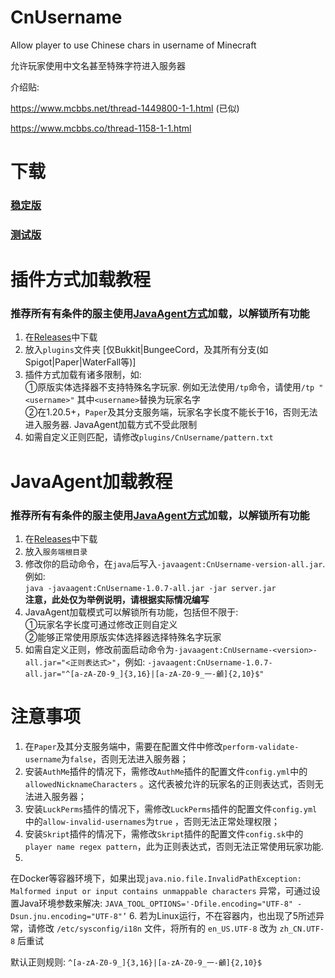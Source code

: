 # CnUsername

Allow player to use Chinese chars in username of Minecraft

允许玩家使用中文名甚至特殊字符进入服务器

介绍贴: <p>
https://www.mcbbs.net/thread-1449800-1-1.html (已似) <p>
https://www.mcbbs.co/thread-1158-1-1.html

# 下载
### [稳定版](https://github.com/XPPlugins/CnUsername/releases)
### [测试版](https://github.com/XPPlugins/CnUsername/actions)

# 插件方式加载教程

### 推荐所有有条件的服主使用[JavaAgent方式](https://github.com/0XPYEX0/CnUsername?tab=readme-ov-file#javaagent%E5%8A%A0%E8%BD%BD%E6%95%99%E7%A8%8B)加载，以解锁所有功能

1. 在[Releases](https://github.com/0XPYEX0/CnUsername/releases)中下载<br>
2. 放入`plugins`文件夹 [仅Bukkit|BungeeCord，及其所有分支(如Spigot|Paper|WaterFall等)]<br>
3. 插件方式加载有诸多限制，如:
   <br>    ①原版实体选择器不支持特殊名字玩家. 例如无法使用`/tp`命令，请使用`/tp "<username>"`  其中`<username>`替换为玩家名字
   <br>    ②在1.20.5+，`Paper`及其分支服务端，玩家名字长度不能长于16，否则无法进入服务器. JavaAgent加载方式不受此限制<br>
4. 如需自定义正则匹配，请修改`plugins/CnUsername/pattern.txt`

# JavaAgent加载教程

### 推荐所有有条件的服主使用[JavaAgent方式](https://github.com/0XPYEX0/CnUsername?tab=readme-ov-file#javaagent%E5%8A%A0%E8%BD%BD%E6%95%99%E7%A8%8B)加载，以解锁所有功能

1. 在[Releases](https://github.com/0XPYEX0/CnUsername/releases)中下载
2. 放入`服务端根目录`
3. 修改你的启动命令，在`java`后写入`-javaagent:CnUsername-version-all.jar`. 例如:
   <br>    `java -javaagent:CnUsername-1.0.7-all.jar -jar server.jar`
   <br>    **注意，此处仅为举例说明，请根据实际情况编写**
4. JavaAgent加载模式可以解锁所有功能，包括但不限于:
   <br>    ①玩家名字长度可通过修改正则自定义
   <br>    ②能够正常使用原版实体选择器选择特殊名字玩家
5. 如需自定义正则，修改前面启动命令为`-javaagent:CnUsername-<version>-all.jar="<正则表达式>"`，例如:
   `-javaagent:CnUsername-1.0.7-all.jar="^[a-zA-Z0-9_]{3,16}|[a-zA-Z0-9_一-龥]{2,10}$"`

# 注意事项

1. 在`Paper`及其分支服务端中，需要在配置文件中修改`perform-validate-username`为`false`，否则无法进入服务器；
2. 安装`AuthMe`插件的情况下，需修改`AuthMe`插件的配置文件`config.yml`中的`allowedNicknameCharacters`
   。这代表被允许的玩家名的正则表达式，否则无法进入服务器；
3. 安装`LuckPerms`插件的情况下，需修改`LuckPerms`插件的配置文件`config.yml`中的`allow-invalid-usernames`为`true`
   ，否则无法正常处理权限；
4. 安装`Skript`插件的情况下，需修改`Skript`插件的配置文件`config.sk`中的`player name regex pattern`，此为正则表达式，否则无法正常使用玩家功能.
5.
在Docker等容器环境下，如果出现`java.nio.file.InvalidPathException: Malformed input or input contains unmappable characters`
异常，可通过设置Java环境参数来解决: `JAVA_TOOL_OPTIONS='-Dfile.encoding="UTF-8" -Dsun.jnu.encoding="UTF-8"’`
6. 若为Linux运行，不在容器内，也出现了5所述异常，请修改 `/etc/sysconfig/i18n` 文件，将所有的 `en_US.UTF-8`
   改为 `zh_CN.UTF-8` 后重试

默认正则规则: `^[a-zA-Z0-9_]{3,16}|[a-zA-Z0-9_一-龥]{2,10}$`
